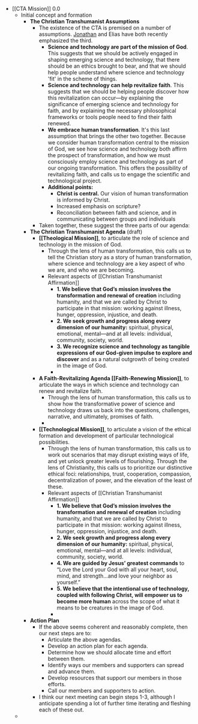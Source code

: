 - [[CTA Mission]] 0.0
    - Initial concept and formation
        - **The Christian Transhumanist Assumptions**
            - The existence of the CTA is premised on a number of assumptions. [Jonathan](https://twitter.com/el_canyonero/status/1482225321374281730?s=20&t=nJdcMwBZB5tlogpWp_Ktbg) and Elias have both recently emphasized the third.
                - **Science and technology are part of the mission of God**. This suggests that we should be actively engaged in shaping emerging science and technology, that there should be an ethics brought to bear, and that we should help people understand where science and technology 'fit' in the scheme of things.
                - **Science and technology can help revitalize faith**. This suggests that we should be helping people discover how this revitalization can occur—by explaining the significance of emerging science and technology for faith, and by explaining the necessary philosophical frameworks or tools people need to find their faith renewed.
                - **We embrace human transformation**. It's this last assumption that brings the other two together. Because we consider human transformation central to the mission of God, we see how science and technology both affirm the prospect of transformation, and how we must consciously employ science and technology as part of our ongoing transformation. This offers the possibility of revitalizing faith, and calls us to engage the scientific and technological project.
                - **Additional points:**
                    - **Christ is central.** Our vision of human transformation is informed by Christ.
                    - Increased emphasis on scripture?
                    - Reconciliation between faith and science, and in communicating between groups and individuals
            - Taken together, these suggest the three parts of our agenda:
        - **The Christian Transhumanist Agenda** (draft)
            - **[[Theological Mission]]**, to articulate the role of science and technology in the mission of God. 
                - Through the lens of human transformation, this calls us to tell the Christian story as a story of human transformation, where science and technology are a key aspect of who we are, and who we are becoming.
                - Relevant aspects of [[Christian Transhumanist Affirmation]]
                    - **1. We believe that God’s mission involves the transformation and renewal of creation** including humanity, and that we are called by Christ to participate in that mission: working against illness, hunger, oppression, injustice, and death.
                    - **2. We seek growth and progress along every dimension of our humanity:** spiritual, physical, emotional, mental—and at all levels: individual, community, society, world.
                    - **3. We recognize science and technology as tangible expressions of our God-given impulse to explore and discover** and as a natural outgrowth of being created in the image of God.
                    - 
            - **A Faith-Revitalizing Agenda [[Faith-Renewing Mission]]**, to articulate the ways in which science and technology can renew and revitalize faith.
                - Through the lens of human transformation, this calls us to show how the transformative power of science and technology draws us back into the questions, challenges, narrative, and ultimately, promises of faith.
                - 
            - **[[Technological Mission]]**, to articulate a vision of the ethical formation and development of particular technological possibilities.
                - Through the lens of human transformation, this calls us to work out scenarios that may disrupt existing ways of life, and yet unlock greater levels of flourishing. Through the lens of Christianity, this calls us to prioritize our distinctive ethical foci: relationships, trust, cooperation, compassion, decentralization of power, and the elevation of the least of these.
                - Relevant aspects of [[Christian Transhumanist Affirmation]]
                    - **1. We believe that God’s mission involves the transformation and renewal of creation** including humanity, and that we are called by Christ to participate in that mission: working against illness, hunger, oppression, injustice, and death.
                    - **2. We seek growth and progress along every dimension of our humanity:** spiritual, physical, emotional, mental—and at all levels: individual, community, society, world.
                    - **4. We are guided by Jesus’ greatest commands** to “Love the Lord your God with all your heart, soul, mind, and strength…and love your neighbor as yourself.”
                    - **5. We believe that the intentional use of technology, coupled with following Christ, will empower us to become more human** across the scope of what it means to be creatures in the image of God.
                    - 
        - **Action Plan**
            - If the above seems coherent and reasonably complete, then our next steps are to:
                - Articulate the above agendas.
                - Develop an action plan for each agenda.
                - Determine how we should allocate time and effort between them.
                - Identify ways our members and supporters can spread and advance them.
                - Develop resources that support our members in those efforts.
                - Call our members and supporters to action.
            - I think our next meeting can begin steps 1-3, although I anticipate spending a lot of further time iterating and fleshing each of these out.
    - 
